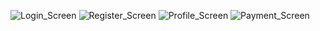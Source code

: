 ![Login_Screen](https://github.com/omkarkhairmode0344/Noitavonne_Task_Assignment/assets/159023840/7bf4884e-fcac-4e72-92c2-37c41be501f8)
![Register_Screen](https://github.com/omkarkhairmode0344/Noitavonne_Task_Assignment/assets/159023840/d2fc566c-60b9-4850-aeba-ed09bd4ab746)
![Profile_Screen](https://github.com/omkarkhairmode0344/Noitavonne_Task_Assignment/assets/159023840/c423e006-0631-4dbc-8ae3-75287e0551c4)
![Payment_Screen](https://github.com/omkarkhairmode0344/Noitavonne_Task_Assignment/assets/159023840/0824de9e-3e5f-4d04-8200-1d8ca3fcb2df)
